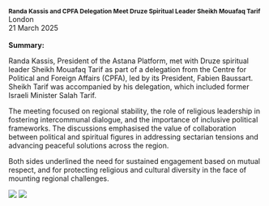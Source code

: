 <span style="font-size: 12px; font-weight: bold;">Randa Kassis and CPFA Delegation Meet Druze Spiritual Leader Sheikh Mouafaq Tarif</span><br>
London</br>
21 March 2025
</br></br>
<b>Summary:</b>

Randa Kassis, President of the Astana Platform, met with Druze spiritual leader Sheikh Mouafaq Tarif as part of a delegation from the Centre for Political and Foreign Affairs (CPFA), led by its President, Fabien Baussart. Sheikh Tarif was accompanied by his delegation, which included former Israeli Minister Salah Tarif.

The meeting focused on regional stability, the role of religious leadership in fostering intercommunal dialogue, and the importance of inclusive political frameworks. The discussions emphasised the value of collaboration between political and spiritual figures in addressing sectarian tensions and advancing peaceful solutions across the region.

Both sides underlined the need for sustained engagement based on mutual respect, and for protecting religious and cultural diversity in the face of mounting regional challenges.

![](1.jpg)
![](2.JPG)
<p></p>

